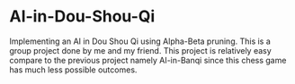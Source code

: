 # AI-in-Dou-Shou-Qi
Implementing an AI in Dou Shou Qi using Alpha-Beta pruning. This is a group project done by me and my friend.
This project is relatively easy compare to the previous project namely AI-in-Banqi since this chess game has much less possible outcomes.
<br><br>
